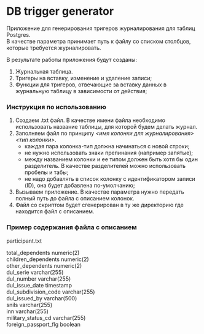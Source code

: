 # DB trigger generator
Приложение для генерирования тригеров журналирования для таблиц Postgres.<br>
В качестве параметра принимает путь к файлу со списком столбцов, которые требуется журналировать.<br>

В результате работы приложения будут созданы:
1. Журнальная таблица.
2. Тригеры на вставку, изменение и удаление записи;
3. Функции для тригеров, отвечающие за вставку данных в журнальную таблицу в зависимости от действия;

### Инструкция по использованию
1. Создаем .txt файл. В качестве имени файла необходимо использовать название таблицы, для которой будем делать журнал.
2. Заполняем файл по принципу _<имя колонки для журналирования>_ _<тип колонки>_.
    - каждая пара колонка-тип должна начинаться с новой строки;
    - не нужно использовать знаки препинания (например запятые);
    - между названием колонки и ее типом должен быть хотя бы один разделитель. В качестве разделителей можно использовать пробелы и табы;
    - не надо добавлять в список колонку с идентификатором записи (ID), она будет добавлена по-умолчанию;
3. Вызываем приложение. В качестве параметра нужно передать полный путь до файла с описанием колонок.
4. Файл со скриптом будет сгенерирован в ту же директорию где находится файл с описанием.

### Пример содержания файла с описанием
participant.txt

total_dependents	numeric(2)<br>
children_dependents	numeric(2)<br>
other_dependents	numeric(2)<br>
dul_serie	varchar(255)<br>
dul_number	varchar(255)<br>
dul_issue_date	timestamp<br>
dul_subdivision_code	varchar(255)<br>
dul_issued_by	varchar(500)<br>
snils	varchar(255)<br>
inn	varchar(255)<br>
military_status_cd	varchar(255)<br>
foreign_passport_flg	boolean<br>
    